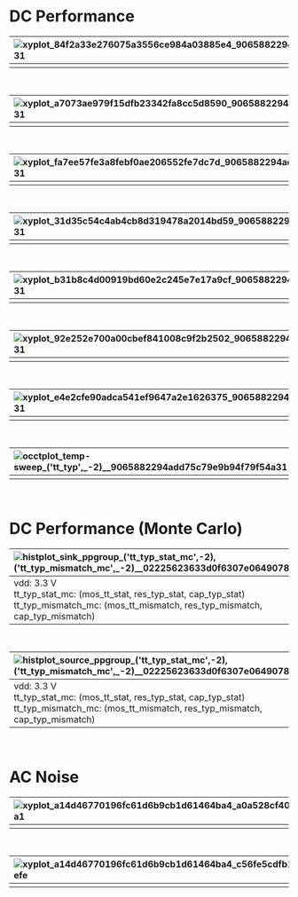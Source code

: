 
# DC Performance<br>

| ![xyplot_84f2a33e276075a3556ce984a03885e4_9065882294add75c79e9b94f79f54a31](xyplot_84f2a33e276075a3556ce984a03885e4_9065882294add75c79e9b94f79f54a31.png "") |
| :-- |
|  |
<br>

| ![xyplot_a7073ae979f15dfb23342fa8cc5d8590_9065882294add75c79e9b94f79f54a31](xyplot_a7073ae979f15dfb23342fa8cc5d8590_9065882294add75c79e9b94f79f54a31.png "") |
| :-- |
|  |
<br>

| ![xyplot_fa7ee57fe3a8febf0ae206552fe7dc7d_9065882294add75c79e9b94f79f54a31](xyplot_fa7ee57fe3a8febf0ae206552fe7dc7d_9065882294add75c79e9b94f79f54a31.png "") |
| :-- |
|  |
<br>

| ![xyplot_31d35c54c4ab4cb8d319478a2014bd59_9065882294add75c79e9b94f79f54a31](xyplot_31d35c54c4ab4cb8d319478a2014bd59_9065882294add75c79e9b94f79f54a31.png "") |
| :-- |
|  |
<br>

| ![xyplot_b31b8c4d00919bd60e2c245e7e17a9cf_9065882294add75c79e9b94f79f54a31](xyplot_b31b8c4d00919bd60e2c245e7e17a9cf_9065882294add75c79e9b94f79f54a31.png "") |
| :-- |
|  |
<br>

| ![xyplot_92e252e700a00cbef841008c9f2b2502_9065882294add75c79e9b94f79f54a31](xyplot_92e252e700a00cbef841008c9f2b2502_9065882294add75c79e9b94f79f54a31.png "") |
| :-- |
|  |
<br>

| ![xyplot_e4e2cfe90adca541ef9647a2e1626375_9065882294add75c79e9b94f79f54a31](xyplot_e4e2cfe90adca541ef9647a2e1626375_9065882294add75c79e9b94f79f54a31.png "") |
| :-- |
|  |
<br>

| ![occtplot_temp-sweep_('tt_typ',_-2)__9065882294add75c79e9b94f79f54a31](occtplot_temp-sweep_('tt_typ',_-2)__9065882294add75c79e9b94f79f54a31.png "") |
| :-- |
|  |
<br>

# DC Performance (Monte Carlo)<br>

| ![histplot_sink_ppgroup_('tt_typ_stat_mc',_-2),_('tt_typ_mismatch_mc',_-2)__02225623633d0f6307e0649078c055a4](histplot_sink_ppgroup_('tt_typ_stat_mc',_-2),_('tt_typ_mismatch_mc',_-2)__02225623633d0f6307e0649078c055a4.png "vdd: 3.3 V<br>tt_typ_stat_mc: (mos_tt_stat, res_typ_stat, cap_typ_stat)<br>tt_typ_mismatch_mc: (mos_tt_mismatch, res_typ_mismatch, cap_typ_mismatch)") |
| :-- |
| vdd: 3.3 V<br>tt_typ_stat_mc: (mos_tt_stat, res_typ_stat, cap_typ_stat)<br>tt_typ_mismatch_mc: (mos_tt_mismatch, res_typ_mismatch, cap_typ_mismatch) |
<br>

| ![histplot_source_ppgroup_('tt_typ_stat_mc',_-2),_('tt_typ_mismatch_mc',_-2)__02225623633d0f6307e0649078c055a4](histplot_source_ppgroup_('tt_typ_stat_mc',_-2),_('tt_typ_mismatch_mc',_-2)__02225623633d0f6307e0649078c055a4.png "vdd: 3.3 V<br>tt_typ_stat_mc: (mos_tt_stat, res_typ_stat, cap_typ_stat)<br>tt_typ_mismatch_mc: (mos_tt_mismatch, res_typ_mismatch, cap_typ_mismatch)") |
| :-- |
| vdd: 3.3 V<br>tt_typ_stat_mc: (mos_tt_stat, res_typ_stat, cap_typ_stat)<br>tt_typ_mismatch_mc: (mos_tt_mismatch, res_typ_mismatch, cap_typ_mismatch) |
<br>

# AC Noise<br>

| ![xyplot_a14d46770196fc61d6b9cb1d61464ba4_a0a528cf404eb33cda89f239442222a1](xyplot_a14d46770196fc61d6b9cb1d61464ba4_a0a528cf404eb33cda89f239442222a1.png "") |
| :-- |
|  |
<br>

| ![xyplot_a14d46770196fc61d6b9cb1d61464ba4_c56fe5cdfb111756b2165f2bb9899efe](xyplot_a14d46770196fc61d6b9cb1d61464ba4_c56fe5cdfb111756b2165f2bb9899efe.png "") |
| :-- |
|  |
<br>
